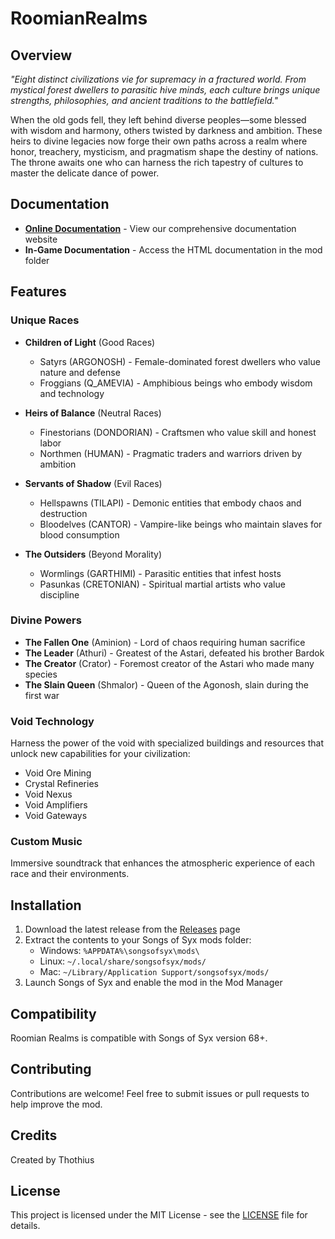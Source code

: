 # RoomianRealms

## Overview

*"Eight distinct civilizations vie for supremacy in a fractured world. From mystical forest dwellers to parasitic hive minds, each culture brings unique strengths, philosophies, and ancient traditions to the battlefield."*

When the old gods fell, they left behind diverse peoples—some blessed with wisdom and harmony, others twisted by darkness and ambition. These heirs to divine legacies now forge their own paths across a realm where honor, treachery, mysticism, and pragmatism shape the destiny of nations. The throne awaits one who can harness the rich tapestry of cultures to master the delicate dance of power.

## Documentation

- **[Online Documentation](https://thothius.github.io/roomian-realms/)** - View our comprehensive documentation website
- **In-Game Documentation** - Access the HTML documentation in the mod folder

## Features

### Unique Races

- **Children of Light** (Good Races)
  - Satyrs (ARGONOSH) - Female-dominated forest dwellers who value nature and defense
  - Froggians (Q_AMEVIA) - Amphibious beings who embody wisdom and technology

- **Heirs of Balance** (Neutral Races)
  - Finestorians (DONDORIAN) - Craftsmen who value skill and honest labor
  - Northmen (HUMAN) - Pragmatic traders and warriors driven by ambition

- **Servants of Shadow** (Evil Races)
  - Hellspawns (TILAPI) - Demonic entities that embody chaos and destruction
  - Bloodelves (CANTOR) - Vampire-like beings who maintain slaves for blood consumption

- **The Outsiders** (Beyond Morality)
  - Wormlings (GARTHIMI) - Parasitic entities that infest hosts
  - Pasunkas (CRETONIAN) - Spiritual martial artists who value discipline

### Divine Powers

- **The Fallen One** (Aminion) - Lord of chaos requiring human sacrifice
- **The Leader** (Athuri) - Greatest of the Astari, defeated his brother Bardok
- **The Creator** (Crator) - Foremost creator of the Astari who made many species
- **The Slain Queen** (Shmalor) - Queen of the Agonosh, slain during the first war

### Void Technology

Harness the power of the void with specialized buildings and resources that unlock new capabilities for your civilization:
- Void Ore Mining
- Crystal Refineries
- Void Nexus
- Void Amplifiers
- Void Gateways

### Custom Music

Immersive soundtrack that enhances the atmospheric experience of each race and their environments.

## Installation

1. Download the latest release from the [Releases](https://github.com/Thothius/roomian-realms/releases) page
2. Extract the contents to your Songs of Syx mods folder:
   - Windows: `%APPDATA%\songsofsyx\mods\`
   - Linux: `~/.local/share/songsofsyx/mods/`
   - Mac: `~/Library/Application Support/songsofsyx/mods/`
3. Launch Songs of Syx and enable the mod in the Mod Manager

## Compatibility

Roomian Realms is compatible with Songs of Syx version 68+.

## Contributing

Contributions are welcome! Feel free to submit issues or pull requests to help improve the mod.

## Credits

Created by Thothius

## License

This project is licensed under the MIT License - see the [LICENSE](LICENSE) file for details.
